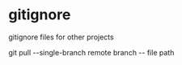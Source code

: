 # gitignore
gitignore files for other projects


git pull --single-branch remote branch -- file path
